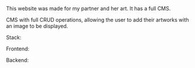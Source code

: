 This website was made for my partner and her art. It has a full CMS.

CMS with full CRUD operations, allowing the user to add their artworks with an image to be displayed.

Stack: 

Frontend:

Backend: